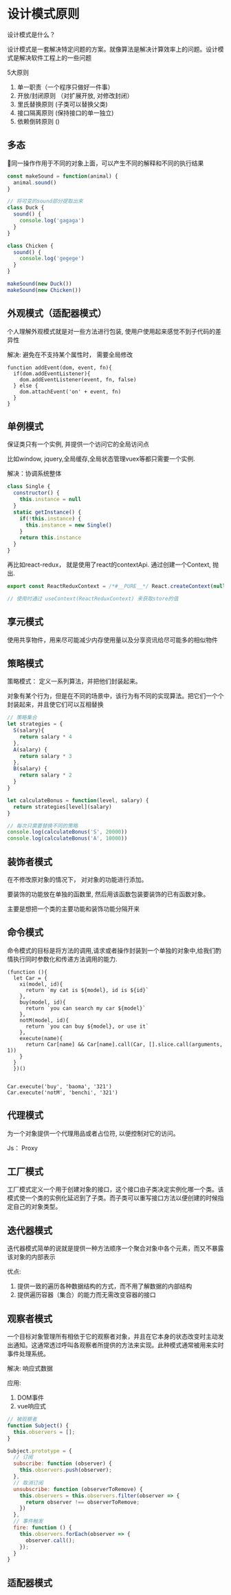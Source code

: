 # 设计模式原则

设计模式是什么？

设计模式是一套解决特定问题的方案。就像算法是解决计算效率上的问题。设计模式是解决软件工程上的一些问题

5大原则

1. 单一职责（一个程序只做好一件事）
2. 开放/封闭原则 （对扩展开放, 对修改封闭） 
3. 里氏替换原则  (子类可以替换父类)
4. 接口隔离原则 (保持接口的单一独立)
5. 依赖倒转原则 ()

## 多态

同一操作作用于不同的对象上面，可以产生不同的解释和不同的执行结果

```javascript
const makeSound = function(animal) {
  animal.sound()
}

// 将可变的sound部分提取出来
class Duck {
  sound() {
    console.log('gagaga')
  }
}

class Chicken {
  sound() {
    console.log('gegege')
  }
}

makeSound(new Duck())
makeSound(new Chicken())
```

## 外观模式（适配器模式）

个人理解外观模式就是对一些方法进行包装, 使用户使用起来感觉不到子代码的差异性

解决: 避免在不支持某个属性时， 需要全局修改

```
function addEvent(dom, event, fn){
  if(dom.addEventListener){
    dom.addEventListener(event, fn, false)
  } else {
    dom.attachEvent('on' + event, fn)
  }
}

```


## 单例模式

保证类只有一个实例, 并提供一个访问它的全局访问点

比如window, jquery,全局缓存,全局状态管理vuex等都只需要一个实例.

解决：协调系统整体

```javascript
class Single {
  constructor() {
    this.instance = null
  }
  static getInstance() {
    if(!this.instance) {
      this.instance = new Single()
    }
    return this.instance
  }
}
```

再比如react-redux， 就是使用了react的contextApi. 通过创建一个Context, 抛出. 

```javascript
export const ReactReduxContext = /*#__PURE__*/ React.createContext(null)

// 使用时通过 useContext(ReactReduxContext) 来获取store的值
```

## 享元模式

使用共享物件，用来尽可能减少内存使用量以及分享资讯给尽可能多的相似物件


## 策略模式

策略模式： 定义一系列算法，并把他们封装起来。

对象有某个行为，但是在不同的场景中，该行为有不同的实现算法。把它们一个个封装起来，并且使它们可以互相替换

```javascript
// 策略集合
let strategies = {
  S(salary){
    return salary * 4
  },
  A(salary) {
    return salary * 3
  },
  B(salary) {
    return salary * 2
  }
}

let calculateBonus = function(level, salary) {
  return strategies[level](salary)
}

// 每次只需要替换不同的策略
console.log(calculateBonus('S', 20000))
console.log(calculateBonus('A', 10000))
```

 



## 装饰者模式

在不修改原对象的情况下， 对对象的功能进行添加。

要装饰的功能放在单独的函数里, 然后用该函数包装要装饰的已有函数对象。

主要是想把一个类的主要功能和装饰功能分隔开来

## 命令模式

命令模式的目标是将方法的调用,请求或者操作封装到一个单独的对象中,给我们酌情执行同时参数化和传递方法调用的能力.

```
(function (){
  let Car = {
    xi(model, id){
      return `my cat is ${model}, id is ${id}`
    },
    buy(model, id){
      return `you can search my car ${model}`
    },
    notM(model, id){
      return `you can buy ${model}, or use it`
    },
    execute(name){
      return Car[name] && Car[name].call(Car, [].slice.call(arguments, 1))
    }
  }
  })()


Car.execute('buy', 'baoma', '321')
Car.execute('notM', 'benchi', '321')
```

## 代理模式

为一个对象提供一个代理用品或者占位符, 以便控制对它的访问。

Js： Proxy



## 工厂模式

工厂模式定义一个用于创建对象的接口，这个接口由子类决定实例化哪一个类。该模式使一个类的实例化延迟到了子类。而子类可以重写接口方法以便创建的时候指定自己的对象类型。



## 迭代器模式

迭代器模式简单的说就是提供一种方法顺序一个聚合对象中各个元素，而又不暴露该对象的内部表示

优点:

1. 提供一致的遍历各种数据结构的方式，而不用了解数据的内部结构
2. 提供遍历容器（集合）的能力而无需改变容器的接口

## 观察者模式

一个目标对象管理所有相依于它的观察者对象，并且在它本身的状态改变时主动发出通知。这通常透过呼叫各观察者所提供的方法来实现。此种模式通常被用来实时事件处理系统。

解决: 响应式数据

应用: 
1. DOM事件
2. vue响应式

``` javascript
// 被观察者
function Subject() {
  this.observers = [];
}

Subject.prototype = {
  // 订阅
  subscribe: function (observer) {
    this.observers.push(observer);
  },
  // 取消订阅
  unsubscribe: function (observerToRemove) {
    this.observers = this.observers.filter(observer => {
      return observer !== observerToRemove;
    })
  },
  // 事件触发
  fire: function () {
    this.observers.forEach(observer => {
      observer.call();
    });
  }
}
```

## 适配器模式


